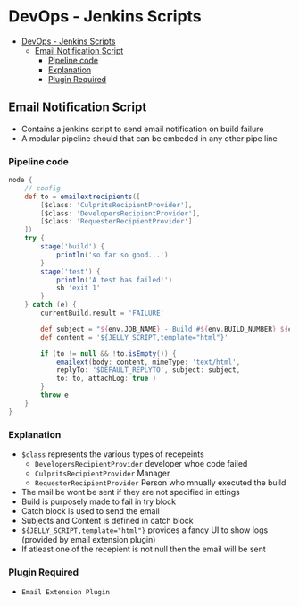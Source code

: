 # DevOps - Jenkins Scripts

- [DevOps - Jenkins Scripts](#devops---jenkins-scripts)
  - [Email Notification Script](#email-notification-script)
    - [Pipeline code](#pipeline-code)
    - [Explanation](#explanation)
    - [Plugin Required](#plugin-required)

## Email Notification Script
- Contains a jenkins script to send email notification on build failure
- A modular pipeline should that can be embeded in any other pipe line

### Pipeline code
```groovy
node {
    // config
    def to = emailextrecipients([
        [$class: 'CulpritsRecipientProvider'],
        [$class: 'DevelopersRecipientProvider'],
        [$class: 'RequesterRecipientProvider']
    ])
    try {
        stage('build') {
            println('so far so good...')
        }
        stage('test') {
            println('A test has failed!')
            sh 'exit 1'
        }
    } catch (e) {
        currentBuild.result = 'FAILURE'

        def subject = "${env.JOB_NAME} - Build #${env.BUILD_NUMBER} ${currentBuild.result}"
        def content = '${JELLY_SCRIPT,template="html"}'

        if (to != null && !to.isEmpty()) {
            emailext(body: content, mimeType: 'text/html',
            replyTo: '$DEFAULT_REPLYTO', subject: subject,
            to: to, attachLog: true )
        }
        throw e
    }
}

```

### Explanation
- `$class` represents the various types of recepeints
  - `DevelopersRecipientProvider` developer whoe code failed
  - `CulpritsRecipientProvider` Manager
  - `RequesterRecipientProvider` Person who mnually executed the build
- The mail be wont be sent if they are not specified in ettings
- Build is purposely made to fail in try block
- Catch block is used to send the email
- Subjects and Content is defined in catch block
- `${JELLY_SCRIPT,template="html"}` provides a fancy UI to show logs (provided by email extension plugin)
- If atleast one of the recepient is not null then the email will be sent

### Plugin Required
- `Email Extension Plugin`